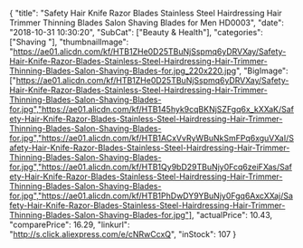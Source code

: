 {
	"title": "Safety Hair Knife Razor Blades Stainless Steel Hairdressing Hair Trimmer Thinning Blades Salon Shaving Blades for Men HD0003",
	"date": "2018-10-31 10:30:20",
	"SubCat": ["Beauty & Health"],
	"categories": ["Shaving "],
	"thumbnailImage": "https://ae01.alicdn.com/kf/HTB1ZHe0D25TBuNjSspmq6yDRVXay/Safety-Hair-Knife-Razor-Blades-Stainless-Steel-Hairdressing-Hair-Trimmer-Thinning-Blades-Salon-Shaving-Blades-for.jpg_220x220.jpg",
	"BigImage": ["https://ae01.alicdn.com/kf/HTB1ZHe0D25TBuNjSspmq6yDRVXay/Safety-Hair-Knife-Razor-Blades-Stainless-Steel-Hairdressing-Hair-Trimmer-Thinning-Blades-Salon-Shaving-Blades-for.jpg","https://ae01.alicdn.com/kf/HTB145hyk9cqBKNjSZFgq6x_kXXaK/Safety-Hair-Knife-Razor-Blades-Stainless-Steel-Hairdressing-Hair-Trimmer-Thinning-Blades-Salon-Shaving-Blades-for.jpg","https://ae01.alicdn.com/kf/HTB1ACxVvRyWBuNkSmFPq6xguVXaI/Safety-Hair-Knife-Razor-Blades-Stainless-Steel-Hairdressing-Hair-Trimmer-Thinning-Blades-Salon-Shaving-Blades-for.jpg","https://ae01.alicdn.com/kf/HTB1Qy9bD29TBuNjy0Fcq6zeiFXas/Safety-Hair-Knife-Razor-Blades-Stainless-Steel-Hairdressing-Hair-Trimmer-Thinning-Blades-Salon-Shaving-Blades-for.jpg","https://ae01.alicdn.com/kf/HTB1PhDwDY9YBuNjy0Fgq6AxcXXaj/Safety-Hair-Knife-Razor-Blades-Stainless-Steel-Hairdressing-Hair-Trimmer-Thinning-Blades-Salon-Shaving-Blades-for.jpg"],
	"actualPrice": 10.43,
	"comparePrice": 16.29,
	"linkurl": "http://s.click.aliexpress.com/e/cNRwCcxQ",
	"inStock": 107
}
